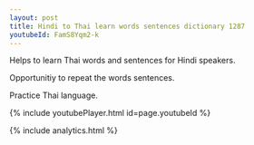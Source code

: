 ```yaml
---
layout: post
title: Hindi to Thai learn words sentences dictionary 1287 
youtubeId: FamS8Yqm2-k
---
```

 
 
Helps to learn Thai words and sentences for Hindi speakers.

Opportunitiy to repeat the words sentences. 

Practice Thai language. 
 
{% include youtubePlayer.html id=page.youtubeId %}
 
 
{% include analytics.html %}